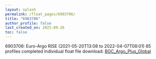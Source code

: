 ```yaml
---
layout: splash
permalink: /float_pages/6903706/
title: "6903706"
author_profile: false
last_created_on: 2025-09-26
toc: false
---
```

 
6903706: Euro-Argo RISE (2021-05-20T13:08 to 2022-04-07T08:01)
85 profiles completed
Individual float file download: [BGC_Argo_Plus_Global](https://ftp.soest.hawaii.edu/bgc_argo_plus/Individual_Floats/outliers_removed/6903706_Sprof_processed.nc)
